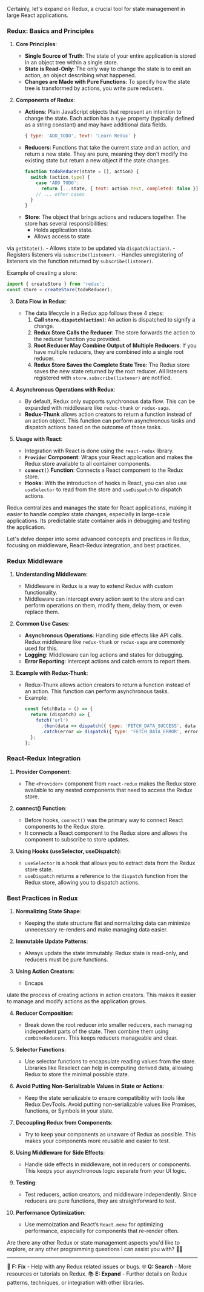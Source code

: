 Certainly, let's expand on Redux, a crucial tool for state management in large React applications.

### Redux: Basics and Principles

1. **Core Principles**:
   - **Single Source of Truth**: The state of your entire application is stored in an object tree within a single store.
   - **State is Read-Only**: The only way to change the state is to emit an action, an object describing what happened.
   - **Changes are Made with Pure Functions**: To specify how the state tree is transformed by actions, you write pure reducers.

2. **Components of Redux**:
   - **Actions**: Plain JavaScript objects that represent an intention to change the state. Each action has a `type` property (typically defined as a string constant) and may have additional data fields.
     ```javascript
     { type: 'ADD_TODO', text: 'Learn Redux' }
     ```
   - **Reducers**: Functions that take the current state and an action, and return a new state. They are pure, meaning they don't modify the existing state but return a new object if the state changes.
     ```javascript
     function todoReducer(state = [], action) {
       switch (action.type) {
         case 'ADD_TODO':
           return [...state, { text: action.text, completed: false }];
         // ... other cases
       }
     }
     ```
   - **Store**: The object that brings actions and reducers together. The store has several responsibilities:
     - Holds application state.
     - Allows access to state

via `getState()`.
     - Allows state to be updated via `dispatch(action)`.
     - Registers listeners via `subscribe(listener)`.
     - Handles unregistering of listeners via the function returned by `subscribe(listener)`.

   Example of creating a store:
   ```javascript
   import { createStore } from 'redux';
   const store = createStore(todoReducer);
   ```

3. **Data Flow in Redux**:
   - The data lifecycle in a Redux app follows these 4 steps:
     1. **Call `store.dispatch(action)`**: An action is dispatched to signify a change.
     2. **Redux Store Calls the Reducer**: The store forwards the action to the reducer function you provided.
     3. **Root Reducer May Combine Output of Multiple Reducers**: If you have multiple reducers, they are combined into a single root reducer.
     4. **Redux Store Saves the Complete State Tree**: The Redux store saves the new state returned by the root reducer. All listeners registered with `store.subscribe(listener)` are notified.

4. **Asynchronous Operations with Redux**:
   - By default, Redux only supports synchronous data flow. This can be expanded with middleware like `redux-thunk` or `redux-saga`.
   - **Redux-Thunk** allows action creators to return a function instead of an action object. This function can perform asynchronous tasks and dispatch actions based on the outcome of those tasks.

5. **Usage with React**:
   - Integration with React is done using the `react-redux` library. 
   - **`Provider` Component**: Wraps your React application and makes the Redux store available to all container components.
   - **`connect()` Function**: Connects a React component to the Redux store.
   - **Hooks**: With the introduction of hooks in React, you can also use `useSelector` to read from the store and `useDispatch` to dispatch actions.

Redux centralizes and manages the state for React applications, making it easier to handle complex state changes, especially in large-scale applications. Its predictable state container aids in debugging and testing the application.

Let's delve deeper into some advanced concepts and practices in Redux, focusing on middleware, React-Redux integration, and best practices.

### Redux Middleware

1. **Understanding Middleware**:
   - Middleware in Redux is a way to extend Redux with custom functionality.
   - Middleware can intercept every action sent to the store and can perform operations on them, modify them, delay them, or even replace them.

2. **Common Use Cases**:
   - **Asynchronous Operations**: Handling side effects like API calls. Redux middleware like `redux-thunk` or `redux-saga` are commonly used for this.
   - **Logging**: Middleware can log actions and states for debugging.
   - **Error Reporting**: Intercept actions and catch errors to report them.

3. **Example with Redux-Thunk**:
   - Redux-Thunk allows action creators to return a function instead of an action. This function can perform asynchronous tasks.
   - Example:
     ```javascript
     const fetchData = () => {
       return (dispatch) => {
         fetch('url')
           .then(data => dispatch({ type: 'FETCH_DATA_SUCCESS', data }))
           .catch(error => dispatch({ type: 'FETCH_DATA_ERROR', error }));
       };
     };
     ```

### React-Redux Integration

1. **Provider Component**:
   - The `<Provider>` component from `react-redux` makes the Redux store available to any nested components that need to access the Redux store.

2. **connect() Function**:
   - Before hooks, `connect()` was the primary way to connect React components to the Redux store.
   - It connects a React component to the Redux store and allows the component to subscribe to store updates.

3. **Using Hooks (useSelector, useDispatch)**:
   - `useSelector` is a hook that allows you to extract data from the Redux store state.
   - `useDispatch` returns a reference to the `dispatch` function from the Redux store, allowing you to dispatch actions.

### Best Practices in Redux

1. **Normalizing State Shape**:
   - Keeping the state structure flat and normalizing data can minimize unnecessary re-renders and make managing data easier.

2. **Immutable Update Patterns**:
   - Always update the state immutably. Redux state is read-only, and reducers must be pure functions.

3. **Using Action Creators**:
   - Encaps

ulate the process of creating actions in action creators. This makes it easier to manage and modify actions as the application grows.

4. **Reducer Composition**:
   - Break down the root reducer into smaller reducers, each managing independent parts of the state. Then combine them using `combineReducers`. This keeps reducers manageable and clear.

5. **Selector Functions**:
   - Use selector functions to encapsulate reading values from the store. Libraries like Reselect can help in computing derived data, allowing Redux to store the minimal possible state.

6. **Avoid Putting Non-Serializable Values in State or Actions**:
   - Keep the state serializable to ensure compatibility with tools like Redux DevTools. Avoid putting non-serializable values like Promises, functions, or Symbols in your state.

7. **Decoupling Redux from Components**:
   - Try to keep your components as unaware of Redux as possible. This makes your components more reusable and easier to test.

8. **Using Middleware for Side Effects**:
   - Handle side effects in middleware, not in reducers or components. This keeps your asynchronous logic separate from your UI logic.

9. **Testing**:
   - Test reducers, action creators, and middleware independently. Since reducers are pure functions, they are straightforward to test.

10. **Performance Optimization**:
    - Use memoization and React’s `React.memo` for optimizing performance, especially for components that re-render often.


Are there any other Redux or state management aspects you'd like to explore, or any other programming questions I can assist you with? 🧙‍♂️

---

🔧 **F: Fix** - Help with any Redux related issues or bugs.
🌐 **Q: Search** - More resources or tutorials on Redux.
📚 **E: Expand** - Further details on Redux patterns, techniques, or integration with other libraries.